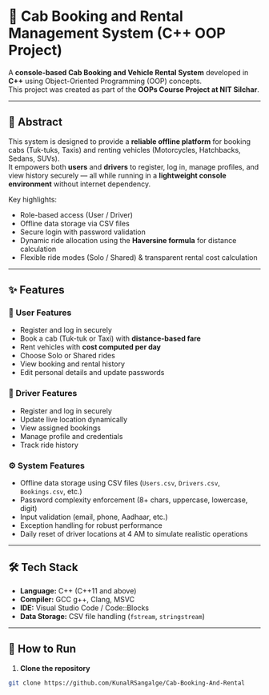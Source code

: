 # 🚖 Cab Booking and Rental Management System (C++ OOP Project)

A **console-based Cab Booking and Vehicle Rental System** developed in **C++** using Object-Oriented Programming (OOP) concepts.  
This project was created as part of the **OOPs Course Project at NIT Silchar**.

---

## 📌 Abstract
This system is designed to provide a **reliable offline platform** for booking cabs (Tuk-tuks, Taxis) and renting vehicles (Motorcycles, Hatchbacks, Sedans, SUVs).  
It empowers both **users** and **drivers** to register, log in, manage profiles, and view history securely — all while running in a **lightweight console environment** without internet dependency.  

Key highlights:
- Role-based access (User / Driver)
- Offline data storage via CSV files
- Secure login with password validation
- Dynamic ride allocation using the **Haversine formula** for distance calculation
- Flexible ride modes (Solo / Shared) & transparent rental cost calculation

---

## ✨ Features

### 👤 User Features
- Register and log in securely  
- Book a cab (Tuk-tuk or Taxi) with **distance-based fare**  
- Rent vehicles with **cost computed per day**  
- Choose Solo or Shared rides  
- View booking and rental history  
- Edit personal details and update passwords  

### 🚕 Driver Features
- Register and log in securely  
- Update live location dynamically  
- View assigned bookings  
- Manage profile and credentials  
- Track ride history  

### ⚙️ System Features
- Offline data storage using CSV files (`Users.csv`, `Drivers.csv`, `Bookings.csv`, etc.)  
- Password complexity enforcement (8+ chars, uppercase, lowercase, digit)  
- Input validation (email, phone, Aadhaar, etc.)  
- Exception handling for robust performance  
- Daily reset of driver locations at 4 AM to simulate realistic operations  

---

## 🛠️ Tech Stack

- **Language:** C++ (C++11 and above)  
- **Compiler:** GCC g++, Clang, MSVC  
- **IDE:** Visual Studio Code / Code::Blocks  
- **Data Storage:** CSV file handling (`fstream`, `stringstream`)  

---


## 🚀 How to Run

1. **Clone the repository**
```bash
git clone https://github.com/KunalRSangalge/Cab-Booking-And-Rental
